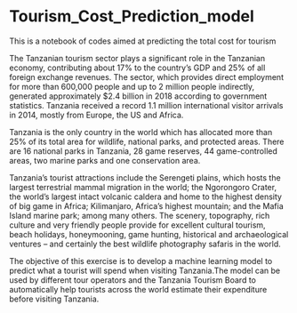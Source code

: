 # Tourism_Cost_Prediction_model
This is a notebook of codes aimed at predicting the total cost for tourism

The Tanzanian tourism sector plays a significant role in the Tanzanian economy, contributing about 17% to the country’s GDP and 25% of all foreign exchange revenues. 
The sector, which provides direct employment for more than 600,000 people and up to 2 million people indirectly, generated approximately $2.4 billion in 2018 according to government statistics. 
Tanzania received a record 1.1 million international visitor arrivals in 2014, mostly from Europe, the US and Africa.

Tanzania is the only country in the world which has allocated more than 25% of its total area for wildlife, national parks, and protected areas.
There are 16 national parks in Tanzania, 28 game reserves, 44 game-controlled areas, two marine parks and one conservation area.

Tanzania’s tourist attractions include the Serengeti plains, which hosts the largest terrestrial mammal migration in the world; the Ngorongoro Crater, 
the world’s largest intact volcanic caldera and home to the highest density of big game in Africa; Kilimanjaro, Africa’s highest mountain; and the Mafia Island marine park; among many others. 
The scenery, topography, rich culture and very friendly people provide for excellent cultural tourism, beach holidays, honeymooning, game hunting, historical and archaeological ventures – and certainly 
the best wildlife photography safaris in the world.

The objective of this exercise is to develop a machine learning model to predict what a tourist will spend when visiting Tanzania.The model can be used by different tour operators and the 
Tanzania Tourism Board to automatically help tourists across the world estimate their expenditure before visiting Tanzania.
